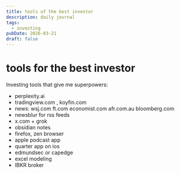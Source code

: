 ```yaml
---
title: tools of the best investor
description: daily journal
tags:
  - investing
pubDate: 2026-03-21
draft: false
---
```

# tools for the best investor
Investing tools that give me superpowers:
- perplexity.ai
- tradingview.com , koyfin.com
- news: wsj.com ft.com economist.com afr.com.au bloomberg.com
- newsblur for rss feeds
- x.com + grok
- obsidian notes
- firefox, zen browser
- apple podcast app
- quarter app on ios
- edmundsec or capedge
- excel modeling
- IBKR broker